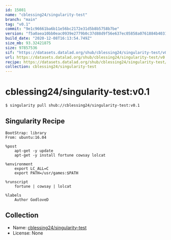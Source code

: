 ```yaml
---
id: 15081
name: "cblessing24/singularity-test"
branch: "main"
tag: "v0.1"
commit: "9e1c96661ba6b11e56bc2172e31d5b8b5758b7be"
version: "f5a0aea10bb0eac0939e2779b0c37d88d9f56e637ec05858a0761884b4031ccf"
build_date: "2020-12-08T16:13:54.749Z"
size_mb: 93.32421875
size: 97857536
sif: "https://datasets.datalad.org/shub/cblessing24/singularity-test/v0.1/2020-12-08-9e1c9666-f5a0aea1/f5a0aea10bb0eac0939e2779b0c37d88d9f56e637ec05858a0761884b4031ccf.sif"
url: https://datasets.datalad.org/shub/cblessing24/singularity-test/v0.1/2020-12-08-9e1c9666-f5a0aea1/
recipe: https://datasets.datalad.org/shub/cblessing24/singularity-test/v0.1/2020-12-08-9e1c9666-f5a0aea1/Singularity
collection: cblessing24/singularity-test
---
```


# cblessing24/singularity-test:v0.1

```bash
$ singularity pull shub://cblessing24/singularity-test:v0.1
```

## Singularity Recipe

```singularity
BootStrap: library
From: ubuntu:16.04

%post
    apt-get -y update
    apt-get -y install fortune cowsay lolcat

%environment
    export LC_ALL=C
    export PATH=/usr/games:$PATH

%runscript
    fortune | cowsay | lolcat

%labels
    Author GodloveD
```

## Collection

 - Name: [cblessing24/singularity-test](https://github.com/cblessing24/singularity-test)
 - License: None

